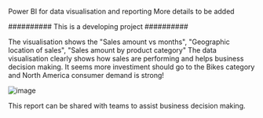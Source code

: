 Power BI for data visualisation and reporting
More details to be added

########## This is a developing project ##########

The visualisation shows the "Sales amount vs months", "Geographic location of sales", "Sales amount by product category"
The data visualisation clearly shows how sales are performing and helps business decision making. 
It seems more investiment should go to the Bikes category and North America consumer demand is strong!

![image](https://user-images.githubusercontent.com/76986018/144152466-3553fa7c-ede1-41e8-9b3e-7195096c227c.png)

This report can be shared with teams to assist business decision making.
